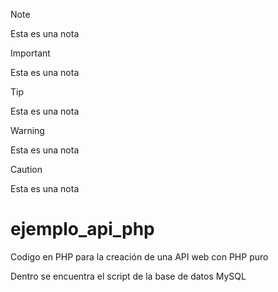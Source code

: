 > [!NOTE]
> Esta es una nota

> [!IMPORTANT]
> Esta es una nota

> [!TIP]
> Esta es una nota

> [!WARNING]
> Esta es una nota

> [!CAUTION]
> Esta es una nota


# ejemplo_api_php
Codigo en PHP para la creación de una API web con PHP puro

Dentro se encuentra el script de la base de datos MySQL
